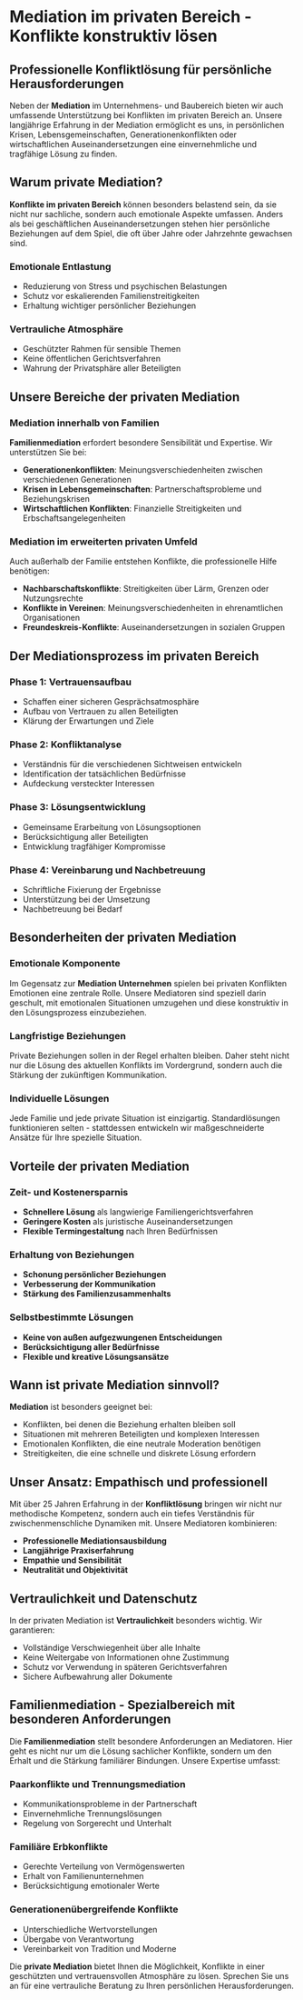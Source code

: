 # Mediation im privaten Bereich - Konflikte konstruktiv lösen

## Professionelle Konfliktlösung für persönliche Herausforderungen

Neben der **Mediation** im Unternehmens- und Baubereich bieten wir auch umfassende Unterstützung bei Konflikten im privaten Bereich an. Unsere langjährige Erfahrung in der Mediation ermöglicht es uns, in persönlichen Krisen, Lebensgemeinschaften, Generationenkonflikten oder wirtschaftlichen Auseinandersetzungen eine einvernehmliche und tragfähige Lösung zu finden.

## Warum private Mediation?

**Konflikte im privaten Bereich** können besonders belastend sein, da sie nicht nur sachliche, sondern auch emotionale Aspekte umfassen. Anders als bei geschäftlichen Auseinandersetzungen stehen hier persönliche Beziehungen auf dem Spiel, die oft über Jahre oder Jahrzehnte gewachsen sind.

### Emotionale Entlastung
- Reduzierung von Stress und psychischen Belastungen
- Schutz vor eskalierenden Familienstreitigkeiten
- Erhaltung wichtiger persönlicher Beziehungen

### Vertrauliche Atmosphäre
- Geschützter Rahmen für sensible Themen
- Keine öffentlichen Gerichtsverfahren
- Wahrung der Privatsphäre aller Beteiligten

## Unsere Bereiche der privaten Mediation

### Mediation innerhalb von Familien

**Familienmediation** erfordert besondere Sensibilität und Expertise. Wir unterstützen Sie bei:

- **Generationenkonflikten**: Meinungsverschiedenheiten zwischen verschiedenen Generationen
- **Krisen in Lebensgemeinschaften**: Partnerschaftsprobleme und Beziehungskrisen
- **Wirtschaftlichen Konflikten**: Finanzielle Streitigkeiten und Erbschaftsangelegenheiten

### Mediation im erweiterten privaten Umfeld

Auch außerhalb der Familie entstehen Konflikte, die professionelle Hilfe benötigen:

- **Nachbarschaftskonflikte**: Streitigkeiten über Lärm, Grenzen oder Nutzungsrechte
- **Konflikte in Vereinen**: Meinungsverschiedenheiten in ehrenamtlichen Organisationen
- **Freundeskreis-Konflikte**: Auseinandersetzungen in sozialen Gruppen

## Der Mediationsprozess im privaten Bereich

### Phase 1: Vertrauensaufbau
- Schaffen einer sicheren Gesprächsatmosphäre
- Aufbau von Vertrauen zu allen Beteiligten
- Klärung der Erwartungen und Ziele

### Phase 2: Konfliktanalyse
- Verständnis für die verschiedenen Sichtweisen entwickeln
- Identification der tatsächlichen Bedürfnisse
- Aufdeckung versteckter Interessen

### Phase 3: Lösungsentwicklung
- Gemeinsame Erarbeitung von Lösungsoptionen
- Berücksichtigung aller Beteiligten
- Entwicklung tragfähiger Kompromisse

### Phase 4: Vereinbarung und Nachbetreuung
- Schriftliche Fixierung der Ergebnisse
- Unterstützung bei der Umsetzung
- Nachbetreuung bei Bedarf

## Besonderheiten der privaten Mediation

### Emotionale Komponente
Im Gegensatz zur **Mediation Unternehmen** spielen bei privaten Konflikten Emotionen eine zentrale Rolle. Unsere Mediatoren sind speziell darin geschult, mit emotionalen Situationen umzugehen und diese konstruktiv in den Lösungsprozess einzubeziehen.

### Langfristige Beziehungen
Private Beziehungen sollen in der Regel erhalten bleiben. Daher steht nicht nur die Lösung des aktuellen Konflikts im Vordergrund, sondern auch die Stärkung der zukünftigen Kommunikation.

### Individuelle Lösungen
Jede Familie und jede private Situation ist einzigartig. Standardlösungen funktionieren selten - stattdessen entwickeln wir maßgeschneiderte Ansätze für Ihre spezielle Situation.

## Vorteile der privaten Mediation

### Zeit- und Kostenersparnis
- **Schnellere Lösung** als langwierige Familiengerichtsverfahren
- **Geringere Kosten** als juristische Auseinandersetzungen
- **Flexible Termingestaltung** nach Ihren Bedürfnissen

### Erhaltung von Beziehungen
- **Schonung persönlicher Beziehungen**
- **Verbesserung der Kommunikation**
- **Stärkung des Familienzusammenhalts**

### Selbstbestimmte Lösungen
- **Keine von außen aufgezwungenen Entscheidungen**
- **Berücksichtigung aller Bedürfnisse**
- **Flexible und kreative Lösungsansätze**

## Wann ist private Mediation sinnvoll?

**Mediation** ist besonders geeignet bei:

- Konflikten, bei denen die Beziehung erhalten bleiben soll
- Situationen mit mehreren Beteiligten und komplexen Interessen
- Emotionalen Konflikten, die eine neutrale Moderation benötigen
- Streitigkeiten, die eine schnelle und diskrete Lösung erfordern

## Unser Ansatz: Empathisch und professionell

Mit über 25 Jahren Erfahrung in der **Konfliktlösung** bringen wir nicht nur methodische Kompetenz, sondern auch ein tiefes Verständnis für zwischenmenschliche Dynamiken mit. Unsere Mediatoren kombinieren:

- **Professionelle Mediationsausbildung**
- **Langjährige Praxiserfahrung**
- **Empathie und Sensibilität**
- **Neutralität und Objektivität**

## Vertraulichkeit und Datenschutz

In der privaten Mediation ist **Vertraulichkeit** besonders wichtig. Wir garantieren:

- Vollständige Verschwiegenheit über alle Inhalte
- Keine Weitergabe von Informationen ohne Zustimmung
- Schutz vor Verwendung in späteren Gerichtsverfahren
- Sichere Aufbewahrung aller Dokumente

## Familienmediation - Spezialbereich mit besonderen Anforderungen

Die **Familienmediation** stellt besondere Anforderungen an Mediatoren. Hier geht es nicht nur um die Lösung sachlicher Konflikte, sondern um den Erhalt und die Stärkung familiärer Bindungen. Unsere Expertise umfasst:

### Paarkonflikte und Trennungsmediation
- Kommunikationsprobleme in der Partnerschaft
- Einvernehmliche Trennungslösungen
- Regelung von Sorgerecht und Unterhalt

### Familiäre Erbkonflikte
- Gerechte Verteilung von Vermögenswerten
- Erhalt von Familienunternehmen
- Berücksichtigung emotionaler Werte

### Generationenübergreifende Konflikte
- Unterschiedliche Wertvorstellungen
- Übergabe von Verantwortung
- Vereinbarkeit von Tradition und Moderne

Die **private Mediation** bietet Ihnen die Möglichkeit, Konflikte in einer geschützten und vertrauensvollen Atmosphäre zu lösen. Sprechen Sie uns an für eine vertrauliche Beratung zu Ihren persönlichen Herausforderungen.